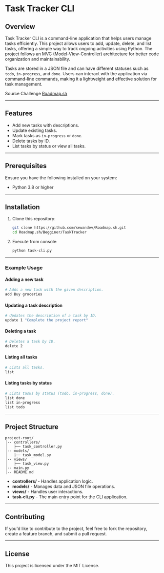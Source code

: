 # Task Tracker CLI

## Overview
Task Tracker CLI is a command-line application that helps users manage tasks efficiently. This project allows users to add, update, delete, and list tasks, offering a simple way to track ongoing activities using Python. The project follows an MVC (Model-View-Controller) architecture for better code organization and maintainability.

Tasks are stored in a JSON file and can have different statuses such as `todo`, `in-progress`, and `done`. Users can interact with the application via command-line commands, making it a lightweight and effective solution for task management.

Source Challenge [Roadmap.sh](https://roadmap.sh/projects/task-tracker)

---

## Features

- Add new tasks with descriptions.
- Update existing tasks.
- Mark tasks as `in-progress` or `done`.
- Delete tasks by ID.
- List tasks by status or view all tasks.

---

## Prerequisites

Ensure you have the following installed on your system:

- Python 3.8 or higher

---

## Installation

1. Clone this repository:
   ```bash
   git clone https://github.com/sewandev/Roadmap.sh.git
   cd Roadmap.sh/Begginer/TaskTracker
   ```

2. Execute from console:
   ```bash
   python task-cli.py
   ```

---

### Example Usage

#### Adding a new task
```bash
# Adds a new task with the given description.
add Buy groceries
```

#### Updating a task description
```bash
# Updates the description of a task by ID.   
update 1 "Complete the project report"
```

#### Deleting a task
```bash
# Deletes a task by ID.    
delete 2
```

#### Listing all tasks
```bash
# Lists all tasks.
list
```

#### Listing tasks by status
```bash
# Lists tasks by status (todo, in-progress, done).
list done
list in-progress
list todo
```

---

## Project Structure

```
project-root/
│-- controllers/
│   ├── task_controller.py
│-- models/
│   ├── task_model.py
│-- views/
│   ├── task_view.py
│-- main.py
│-- README.md
```

- **controllers/** - Handles application logic.
- **models/** - Manages data and JSON file operations.
- **views/** - Handles user interactions.
- **task-cli.py** - The main entry point for the CLI application.

---

## Contributing

If you'd like to contribute to the project, feel free to fork the repository, create a feature branch, and submit a pull request.

---

## License

This project is licensed under the MIT License.